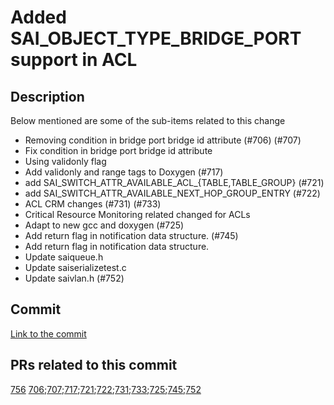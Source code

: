 # Added SAI_OBJECT_TYPE_BRIDGE_PORT support in ACL

## Description

Below mentioned are some of the sub-items related to this change  
  
- Removing condition in bridge port bridge id attribute (#706) (#707)   
- Fix condition in bridge port bridge id attribute  
- Using validonly flag  
- Add validonly and range tags to Doxygen (#717)  
- add SAI_SWITCH_ATTR_AVAILABLE_ACL_{TABLE,TABLE_GROUP} (#721)  
- add SAI_SWITCH_ATTR_AVAILABLE_NEXT_HOP_GROUP_ENTRY (#722)  
- ACL CRM changes (#731) (#733)  
- Critical Resource Monitoring related changed for ACLs  
- Adapt to new gcc and doxygen (#725)  
- Add return flag in notification data structure. (#745)  
- Add return flag in notification data structure.  
- Update saiqueue.h  
- Update saiserializetest.c  
- Update saivlan.h (#752)    

## Commit  

[Link to the commit](https://github.com/opencomputeproject/SAI/commit/e472cc22654c388e56d749464bde7462bc9d8bda)

## PRs related to this commit

[756](https://github.com/opencomputeproject/SAI/pull/756)  [706](https://github.com/opencomputeproject/SAI/pull/706);[707](https://github.com/opencomputeproject/SAI/pull/707);[717](https://github.com/opencomputeproject/SAI/pull/717);[721](https://github.com/opencomputeproject/SAI/pull/721);[722](https://github.com/opencomputeproject/SAI/pull/722);[731](https://github.com/opencomputeproject/SAI/pull/731);[733](https://github.com/opencomputeproject/SAI/pull/733);[725](https://github.com/opencomputeproject/SAI/pull/725);[745](https://github.com/opencomputeproject/SAI/pull/745);[752](https://github.com/opencomputeproject/SAI/pull/752)



